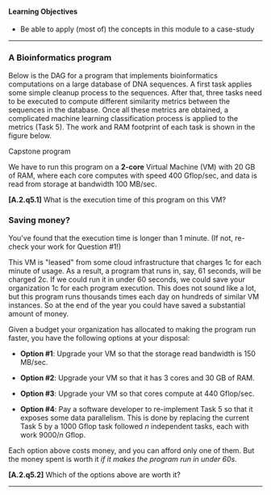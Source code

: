 
#### Learning Objectives

- Be able to apply (most of) the concepts in this module to a case-study

---

### A Bioinformatics program

Below is the DAG for a program that implements bioinformatics computations on a
large database of DNA sequences. A first task applies some
simple cleanup process to the sequences. After that, three tasks need to be
executed to compute different similarity metrics between the sequences in the
database. Once all these metrics are obtained, a complicated machine learning
classification process is applied to the metrics (Task 5). The  work and RAM footprint of
each task is shown in the figure below.

<object class="figure" type="image/svg+xml" data="{{ site.baseurl }}/public/img/multi_core_computing/capstone.svg">Capstone program</object>
<p></p>


We have to run this program on a **2-core** Virtual Machine  (VM) with 20
GB of RAM, where each core computes with speed 400 Gflop/sec, and data is
read from storage at bandwidth 100 MB/sec.


**[A.2.q5.1]** What is the execution time of this program on  this VM?

### Saving money?

You've  found that the execution time is longer than 1 minute. (If  not, 
re-check your work for Question #1!)

This VM is "leased" from some cloud infrastructure that charges 1c for each
minute of usage. As a result, a program that runs in, say,  61 seconds,
will be charged 2c.  If we could run it in under 60 seconds, we could save
your organization 1c for each  program execution.  This does not sound like a
lot, but this program runs thousands times each day on hundreds of similar
VM instances. So at the end of the year you could have saved a  substantial
amount of money.

Given a budget your organization has allocated to making the program run
faster, you have the following options at your disposal:

  - **Option #1**: Upgrade your VM so that the storage read bandwidth is
    150 MB/sec. 

  - **Option #2**: Upgrade your VM so that it has 3 cores and 30 GB of RAM. 

  - **Option #3**: Upgrade your VM so that cores compute at 440 Gflop/sec. 

  - **Option #4**: Pay a software developer to
    re-implement Task 5 so that it exposes some data parallelism. This is
    done by replacing the current Task 5 by a 1000  Gflop task followed 
    $n$ independent tasks, each with work 9000/$n$ Gflop.

Each option above costs money, and you can afford only one of them. But the money spent is
worth it *if it makes the program run in under 60s.*

**[A.2.q5.2]** Which of the options above are worth it?

---
